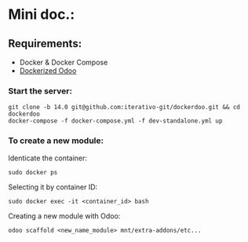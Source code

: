 # Mini doc.:

## Requirements:
* Docker & Docker Compose
* [Dockerized Odoo](https://github.com/iterativo-git/dockerdoo#readme) 

### Start the server:
```shell
git clone -b 14.0 git@github.com:iterativo-git/dockerdoo.git && cd dockerdoo
docker-compose -f docker-compose.yml -f dev-standalone.yml up
```


### To create a new module:
  Identicate the container:
  ```shell
  sudo docker ps
  ```
  Selecting it by container ID:
  ```shell
  sudo docker exec -it <container_id> bash
  ```
  Creating a new module with Odoo:
  ```shell
  odoo scaffold <new_name_module> mnt/extra-addons/etc...
  ```






